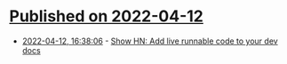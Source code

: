 # [Published on 2022-04-12](index.md)

* [2022-04-12, 16:38:06](https://news.ycombinator.com/item?id=31004973) - [Show HN: Add live runnable code to your dev docs](https://www.usedevbook.com/)
